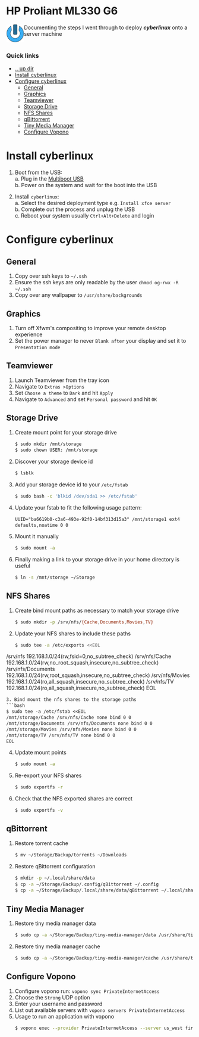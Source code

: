 HP Proliant ML330 G6
====================================================================================================
<img align="left" width="48" height="48" src="../../../art/logo_256x256.png">
Documenting the steps I went through to deploy <b><i>cyberlinux</i></b> onto a server machine
<br><br>

### Quick links
* [.. up dir](..)
* [Install cyberlinux](#install-cyberlinux)
* [Configure cyberlinux](#configure-cyberlinux)
  * [General](#general)
  * [Graphics](#graphics)
  * [Teamviewer](#teamviewer)
  * [Storage Drive](#storage-drive)
  * [NFS Shares](#nfs-shares)
  * [qBittorrent](#qbittorrent)
  * [Tiny Media Manager](#tiny-media-manager)
  * [Configure Vopono](#configure-vopono)

# Install cyberlinux <a name="install-cyberlinux"/></a>
1. Boot from the USB:  
   a. Plug in the [Multiboot USB](../../../cyberlinux#create-multiboot-usb)  
   b. Power on the system and wait for the boot into the USB  

3. Install `cyberlinux`:  
   a. Select the desired deployment type e.g. `Install xfce server`  
   b. Complete out the process and unplug the USB  
   c. Reboot your system usually `Ctrl+Alt+Delete` and login  

# Configure cyberlinux <a name="configure-cyberlinux"/></a>

## General <a name="general"/></a>
1. Copy over ssh keys to `~/.ssh`
2. Ensure the ssh keys are only readable by the user `chmod og-rwx -R ~/.ssh`
2. Copy over any wallpaper to `/usr/share/backgrounds`

## Graphics <a name="graphics"/></a>
1. Turn off Xfwm's compositing to improve your remote desktop experience
2. Set the power manager to never `Blank after` your display and set it to `Presentation mode`

## Teamviewer <a name="teamviewer"/></a>
1. Launch Teamviewer from the tray icon
2. Navigate to `Extras >Options`
3. Set `Choose a theme` to `Dark` and hit `Apply`
4. Navigate to `Advanced` and set `Personal password` and hit `OK`

## Storage Drive <a name="storage-drive"/></a>
1. Create mount point for your storage drive
   ```bash
   $ sudo mkdir /mnt/storage
   $ sudo chown USER: /mnt/storage
   ```
2. Discover your storage device id
   ```bash
   $ lsblk
   ```
3. Add your storage device id to your `/etc/fstab`
   ```bash
   $ sudo bash -c 'blkid /dev/sda1 >> /etc/fstab'
   ```
4. Update your fstab to fit the following usage pattern:
   ```
   UUID="ba6619b0-c3a6-493e-92f0-14bf313d15a3" /mnt/storage1 ext4 defaults,noatime 0 0
   ```
5. Mount it manually
   ```bash
   $ sudo mount -a
   ```
6. Finally making a link to your storage drive in your home directory is useful
   ```bash
   $ ln -s /mnt/storage ~/Storage
   ```

## NFS Shares <a name="nfs-shares"/></a>
1. Create bind mount paths as necessary to match your storage drive
   ```bash
   $ sudo mkdir -p /srv/nfs/{Cache,Documents,Movies,TV}
   ```
2. Update your NFS shares to include these paths
   ```bash
   $ sudo tee -a /etc/exports <<EOL
/srv/nfs             192.168.1.0/24(rw,fsid=0,no_subtree_check)
/srv/nfs/Cache       192.168.1.0/24(rw,no_root_squash,insecure,no_subtree_check)
/srv/nfs/Documents   192.168.1.0/24(rw,root_squash,insecure,no_subtree_check)
/srv/nfs/Movies      192.168.1.0/24(ro,all_squash,insecure,no_subtree_check)
/srv/nfs/TV          192.168.1.0/24(ro,all_squash,insecure,no_subtree_check)
EOL
   ```
3. Bind mount the nfs shares to the storage paths
   ```bash
   $ sudo tee -a /etc/fstab <<EOL
/mnt/storage/Cache /srv/nfs/Cache none bind 0 0
/mnt/storage/Documents /srv/nfs/Documents none bind 0 0
/mnt/storage/Movies /srv/nfs/Movies none bind 0 0
/mnt/storage/TV /srv/nfs/TV none bind 0 0
EOL
   ```
4. Update mount points
   ```bash
   $ sudo mount -a
   ```
5. Re-export your NFS shares
   ```bash
   $ sudo exportfs -r
   ```
6. Check that the NFS exported shares are correct
   ```bash
   $ sudo exportfs -v
   ```

## qBittorrent <a name="qbittorrent"/></a>
1. Restore torrent cache
   ```bash
   $ mv ~/Storage/Backup/torrents ~/Downloads
   ```
2. Restore qBittorrent configuration
   ```bash
   $ mkdir -p ~/.local/share/data
   $ cp -a ~/Storage/Backup/.config/qBittorrent ~/.config
   $ cp -a ~/Storage/Backup/.local/share/data/qBittorrent ~/.local/share/data
   ```

## Tiny Media Manager <a name="tiny-media-manager"/></a>
1. Restore tiny media manager data
   ```bash
   $ sudo cp -a ~/Storage/Backup/tiny-media-manager/data /usr/share/tiny-media-manager/data
   ```
2. Restore tiny media manager cache
   ```bash
   $ sudo cp -a ~/Storage/Backup/tiny-media-manager/cache /usr/share/tiny-media-manager/cache
   ```

## Configure Vopono <a name="configure-vopono"/></a>
1. Configure vopono run: `vopono sync PrivateInternetAccess`
2. Choose the `Strong` UDP option
2. Enter your username and password
3. List out available servers with `vopono servers PrivateInternetAccess`
4. Usage to run an application with vopono
   ```bash
   $ vopono exec --provider PrivateInternetAccess --server us_west firefox
   ```

<!-- 
vim: ts=2:sw=2:sts=2
-->

